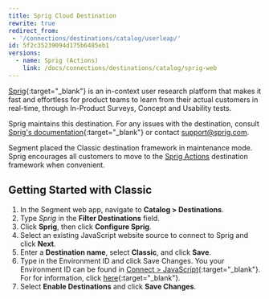 ```yaml
---
title: Sprig Cloud Destination
rewrite: true
redirect_from:
 - '/connections/destinations/catalog/userleap/'
id: 5f2c35239094d175b6485eb1
versions:
  - name: Sprig (Actions)
    link: /docs/connections/destinations/catalog/sprig-web
---
```


[Sprig](https://sprig.com/?&utm_source=segmentio&utm_medium=docs_actions&utm_campaign=integration){:target="_blank"} is an in-context user research platform that makes it fast and effortless for product teams to learn from their actual customers in real-time, through In-Product Surveys, Concept and Usability tests.

Sprig maintains this destination. For any issues with the destination, consult [Sprig's documentation](https://docs.sprig.com/docs/segment){:target="_blank"} or contact [support@sprig.com](mailto:support@sprig.com).

Segment placed the Classic destination framework in maintenance mode. Sprig encourages all customers to move to the [Sprig Actions](/docs/connections/destinations/catalog/sprig-web/) destination framework when convenient. 

## Getting Started with Classic



1. In the Segment web app, navigate to **Catalog > Destinations**.
2. Type *Sprig* in the **Filter Destinations** field.
3. Click **Sprig**, then click **Configure Sprig**.
4. Select an existing JavaScript website source to connect to Sprig and click **Next**.
5. Enter a **Destination name**, select **Classic**, and click **Save**.
6. Type in the Environment ID and click Save Changes. You your Environment ID can be found in [Connect > JavaScript](https://app.sprig.com/connect){:target="_blank"}. For for information, click [here](https://docs.sprig.com/docs/products-and-environments#environments){:target="_blank"}.
7. Select **Enable Destinations** and click **Save Changes**.
